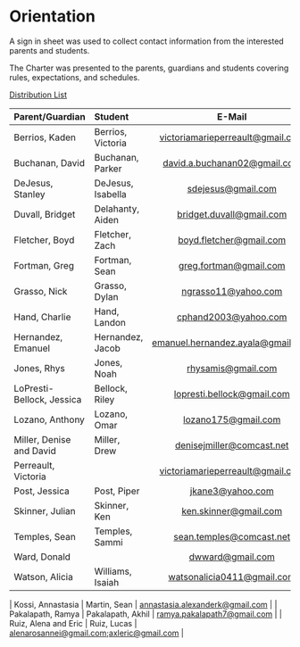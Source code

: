 # Orientation

A sign in sheet was used to collect contact information from the interested parents and students.

The Charter was presented to the parents, guardians and students covering rules, expectations, and schedules.

[Distribution List](mailto:lopresti.bellock@gmail.com;victoriamarieperreault@gmail.com;david.a.buchanan02@gmail.com;sdejesus@gmail.com;bridget.duvall@gmail.com;boyd.fletcher@gmail.com;greg.fortman@gmail.com;ngrasso11@yahoo.com;cphand2003@yahoo.com;emanuel.hernandez.ayala@gmail.com;rhysamis@gmail.com;lozano175@gmail.com;denisejmiller@comcast.net;victoriamarieperreault@gmail.com;jkane3@yahoo.com;axleric@gmail.com;ken.skinner@gmail.com;sean.temples@comcast.net;dwward@gmail.com;watsonalicia0411@gmail.com)

| Parent/Guardian | Student | E-Mail |
| :-------------- | :------ | :----: |
| Berrios, Kaden | Berrios, Victoria | [victoriamarieperreault@gmail.com](mailto:victoriamarieperreault@gmail.com) |
| Buchanan, David | Buchanan, Parker | [david.a.buchanan02@gmail.com](mailto:david.a.buchanan02@gmail.com) |
| DeJesus, Stanley | DeJesus, Isabella | [sdejesus@gmail.com](mailto:sdejesus@gmail.com) |
| Duvall, Bridget | Delahanty, Aiden | [bridget.duvall@gmail.com](mailto:bridget.duvall@gmail.com) |
| Fletcher, Boyd | Fletcher, Zach | [boyd.fletcher@gmail.com](mailto:boyd.fletcher@gmail.com) |
| Fortman, Greg | Fortman, Sean | [greg.fortman@gmail.com](mailto:greg.fortman@gmail.com) |
| Grasso, Nick | Grasso, Dylan | [ngrasso11@yahoo.com](mailto:ngrasso11@yahoo.com) |
| Hand, Charlie | Hand, Landon | [cphand2003@yahoo.com](mailto:cphand2003@yahoo.com) |
| Hernandez, Emanuel | Hernandez, Jacob | [emanuel.hernandez.ayala@gmail.com](mailto:emanuel.hernandez.ayala@gmail.com) |
| Jones, Rhys | Jones, Noah | [rhysamis@gmail.com](mailto:rhysamis@gmail.com) |
| LoPresti-Bellock, Jessica | Bellock, Riley | [lopresti.bellock@gmail.com](mailto:lopresti.bellock@gmail.com) |
| Lozano, Anthony | Lozano, Omar | [lozano175@gmail.com](mailto:lozano175@gmail.com) |
| Miller, Denise and David | Miller, Drew | [denisejmiller@comcast.net](mailto:denisejmiller@comcast.net) |
| Perreault, Victoria | | [victoriamarieperreault@gmail.com](mailto:victoriamarieperreault@gmail.com) |
| Post, Jessica | Post, Piper | [jkane3@yahoo.com](mailto:jkane3@yahoo.com) |
| Skinner, Julian | Skinner, Ken | [ken.skinner@gmail.com](mailto:ken.skinner@gmail.com) |
| Temples, Sean | Temples, Sammi | [sean.temples@comcast.net](mailto:sean.temples@comcast.net) |
| Ward, Donald |  | [dwward@gmail.com](mailto:dwward@gmail.com) |
| Watson, Alicia | Williams, Isaiah | [watsonalicia0411@gmail.com](mailto:watsonalicia0411@gmail.com) |

| Kossi, Annastasia | Martin, Sean | [annastasia.alexanderk@gmail.com](mailto:annastasia.alexanderk@gmail.com) |
| Pakalapath, Ramya | Pakalapath, Akhil | [ramya.pakalapath7@gmail.com](mailto:ramya.pakalapath7@gmail.com) |
| Ruiz, Alena and Eric | Ruiz, Lucas | [alenarosannei@gmail.com;axleric@gmail.com](mailto:alenarosannei@gmail.com;axleric@gmail.com) |
